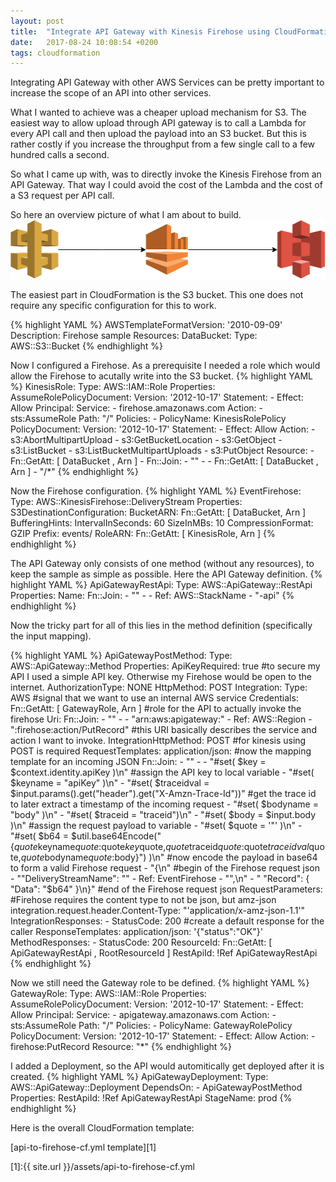 ```yaml
---
layout: post
title:  "Integrate API Gateway with Kinesis Firehose using CloudFormation"
date:   2017-08-24 10:08:54 +0200
tags: cloudformation
---
```

Integrating API Gateway with other AWS Services can be pretty important to increase the scope of an API into other services.

What I wanted to achieve was a cheaper upload mechanism for S3. The easiest way to allow upload through API gateway is to call a Lambda for every API call and then upload the payload into an S3 bucket. But this is rather costly if you increase the throughput from a few single call to a few hundred calls a second.

So what I came up with, was to directly invoke the Kinesis Firehose from an API Gateway. That way I could avoid the cost of the Lambda and the cost of a S3 request per API call.

So here an overview picture of what I am about to build.
![API Gateway to Kinesis Firehose](/assets/api2firehose.png)

The easiest part in CloudFormation is the S3 bucket. This one does not require any specific configuration for this to work.

{% highlight YAML %}
AWSTemplateFormatVersion: '2010-09-09'
Description: Firehose sample
Resources:
  DataBucket:
    Type: AWS::S3::Bucket
{% endhighlight %}

Now I configured a Firehose.
As a prerequisite I needed a role which would allow the Firehose to acutally write into the S3 bucket.
{% highlight YAML %}
KinesisRole:
  Type: AWS::IAM::Role
  Properties:
    AssumeRolePolicyDocument:
      Version: '2012-10-17'
      Statement:
      - Effect: Allow
        Principal:
          Service:
          - firehose.amazonaws.com
        Action:
        - sts:AssumeRole
    Path: "/"
    Policies:
      - PolicyName: KinesisRolePolicy
        PolicyDocument:
          Version: '2012-10-17'
          Statement:
          - Effect: Allow
            Action:
              - s3:AbortMultipartUpload
              - s3:GetBucketLocation
              - s3:GetObject
              - s3:ListBucket
              - s3:ListBucketMultipartUploads
              - s3:PutObject
            Resource:
              - Fn::GetAtt: [ DataBucket , Arn ]
              - Fn::Join:
                - ""
                - - Fn::GetAtt: [ DataBucket , Arn ]
                  - "/*"
{% endhighlight %}

Now the Firehose configuration.
{% highlight YAML %}
EventFirehose:
  Type: AWS::KinesisFirehose::DeliveryStream
  Properties:
    S3DestinationConfiguration:
      BucketARN:
        Fn::GetAtt: [ DataBucket, Arn ]
      BufferingHints:
        IntervalInSeconds: 60
        SizeInMBs: 10
      CompressionFormat: GZIP
      Prefix: events/
      RoleARN:
        Fn::GetAtt: [ KinesisRole, Arn ]
{% endhighlight %}

The API Gateway only consists of one method (without any resources), to keep the sample as simple as possible.
Here the API Gateway definition.
{% highlight YAML %}
ApiGatewayRestApi:
  Type: AWS::ApiGateway::RestApi
  Properties:
    Name:
      Fn::Join:
        - ""
        - - Ref: AWS::StackName
          - "-api"
{% endhighlight %}

Now the tricky part for all of this lies in the method definition (specifically the input mapping).

{% highlight YAML %}
ApiGatewayPostMethod:
  Type: AWS::ApiGateway::Method
  Properties:
    ApiKeyRequired: true #to secure my API I used a simple API key. Otherwise my Firehose would be open to the internet.
    AuthorizationType: NONE
    HttpMethod: POST
    Integration:
      Type: AWS #signal that we want to use an internal AWS service
      Credentials:
        Fn::GetAtt: [ GatewayRole, Arn ] #role for the API to actually invoke the firehose
      Uri:
        Fn::Join:
          - ""
          - - "arn:aws:apigateway:"
            - Ref: AWS::Region
            - ":firehose:action/PutRecord" #this URI basically describes the service and action I want to invoke.
      IntegrationHttpMethod: POST #for kinesis using POST is required
      RequestTemplates:
        application/json: #now the mapping template for an incoming JSON
          Fn::Join:
            - ""
            - - "#set( $key = $context.identity.apiKey )\n" #assign the API key to local variable
              - "#set( $keyname = \"apiKey\" )\n"
              - "#set( $traceidval = $input.params().get(\"header\").get(\"X-Amzn-Trace-Id\"))" #get the trace id to later extract a timestamp of the incoming request
              - "#set( $bodyname = \"body\" )\n"
              - "#set( $traceid = \"traceid\")\n"
              - "#set( $body = $input.body )\n" #assign the request payload to variable
              - "#set( $quote = '\"' )\n"
              - "#set( $b64 = $util.base64Encode(\"{$quote$keyname$quote:$quote$key$quote,$quote$traceid$quote:$quote$traceidval$quote,$quote$bodyname$quote:$body}\") )\n"
              #now encode the payload in base64 to form a valid Firehose request
              - "{\n" #begin of the Firehose request json
              - "\"DeliveryStreamName\": \""
              - Ref: EventFirehose
              - "\",\n"
              - " \"Record\": { \"Data\": \"$b64\" }\n}" #end of the Firehose request json
      RequestParameters: #Firehose requires the content type to not be json, but amz-json
        integration.request.header.Content-Type: "'application/x-amz-json-1.1'"
      IntegrationResponses:
        - StatusCode: 200 #create a default response for the caller
          ResponseTemplates:
            application/json: '{"status":"OK"}'
    MethodResponses:
      - StatusCode: 200
    ResourceId:
      Fn::GetAtt: [ ApiGatewayRestApi , RootResourceId ]
    RestApiId: !Ref ApiGatewayRestApi
{% endhighlight %}

Now we still need the Gateway role to be defined.
{% highlight YAML %}
GatewayRole:
  Type: AWS::IAM::Role
  Properties:
    AssumeRolePolicyDocument:
      Version: '2012-10-17'
      Statement:
      - Effect: Allow
        Principal:
          Service:
          - apigateway.amazonaws.com
        Action:
        - sts:AssumeRole
    Path: "/"
    Policies:
      - PolicyName: GatewayRolePolicy
        PolicyDocument:
          Version: '2012-10-17'
          Statement:
          - Effect: Allow
            Action:
              - firehose:PutRecord
            Resource: "*"
{% endhighlight %}

I added a Deployment, so the API would automitically get deployed after it is created.
{% highlight YAML %}
ApiGatewayDeployment:
  Type: AWS::ApiGateway::Deployment
  DependsOn:
    - ApiGatewayPostMethod
  Properties:
    RestApiId: !Ref ApiGatewayRestApi
    StageName: prod
{% endhighlight %}

Here is the overall CloudFormation template:

[api-to-firehose-cf.yml template][1]

[1]:{{ site.url }}/assets/api-to-firehose-cf.yml
